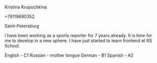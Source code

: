 Kristina Krupochkina

+79119680352

Saint-Petersburg

I have been working as a sports reporter for 7 years already. It is time for me to develop in a new sphere. I have just started to learn frontend at RS School.

English - C1
Russian - mother tongue 
German - B1
Spanish - A2

